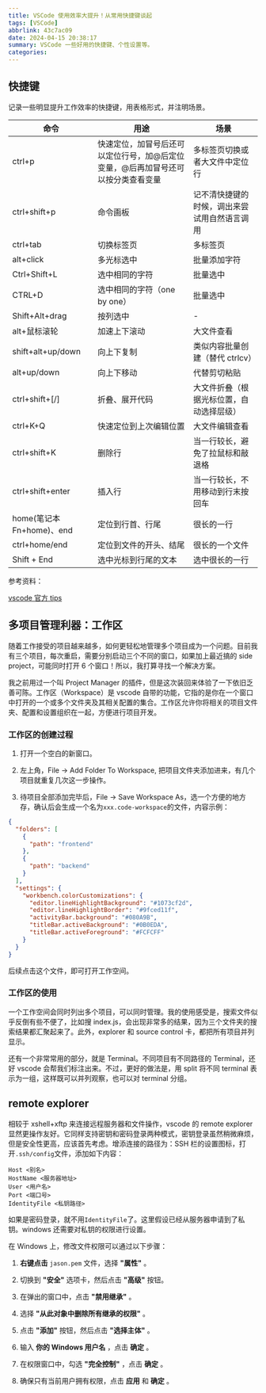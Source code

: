 ```yaml
---
title: VSCode 使用效率大提升！从常用快捷键谈起
tags: [VSCode]
abbrlink: 43c7ac09
date: 2024-04-15 20:38:17
summary: VSCode 一些好用的快捷键、个性设置等。
categories:
---
```


## 快捷键

记录一些明显提升工作效率的快捷键，用表格形式，并注明场景。

| 命令                      | 用途                                                                             | 场景                                         |
| ------------------------- | -------------------------------------------------------------------------------- | -------------------------------------------- |
| ctrl+p                    | 快速定位，加冒号后还可以定位行号，加@后定位变量，@后再加冒号还可以按分类查看变量 | 多标签页切换或者大文件中定位行               |
| ctrl+shift+p              | 命令画板                                                                         | 记不清快捷键的时候，调出来尝试用自然语言调用 |
| ctrl+tab                  | 切换标签页                                                                       | 多标签页                                     |
| alt+click                 | 多光标选中                                                                       | 批量添加字符                                 |
| Ctrl+Shift+L              | 选中相同的字符                                                                   | 批量选中                                     |
| CTRL+D                    | 选中相同的字符（one by one）                                                     | 批量选中                                     |
| Shift+Alt+drag            | 按列选中                                                                         | -                                            |
| alt+鼠标滚轮              | 加速上下滚动                                                                     | 大文件查看                                   |
| shift+alt+up/down         | 向上下复制                                                                       | 类似内容批量创建（替代 ctrlcv）              |
| alt+up/down               | 向上下移动                                                                       | 代替剪切粘贴                                 |
| ctrl+shift+[/]            | 折叠、展开代码                                                                   | 大文件折叠（根据光标位置，自动选择层级）     |
| ctrl+K+Q                  | 快速定位到上次编辑位置                                                           | 大文件编辑查看                               |
| ctrl+shift+K              | 删除行                                                                           | 当一行较长，避免了拉鼠标和敲退格             |
| ctrl+shift+enter          | 插入行                                                                           | 当一行较长，不用移动到行末按回车             |
| home(笔记本 Fn+home)、end | 定位到行首、行尾                                                                 | 很长的一行                                   |
| ctrl+home/end             | 定位到文件的开头、结尾                                                           | 很长的一个文件                               |
| Shift + End               | 选中光标到行尾的文本                                                             | 选中很长的一行                               |

参考资料：

[vscode 官方 tips](https://code.visualstudio.com/docs/getstarted/tips-and-tricks)

## 多项目管理利器：工作区

随着工作接受的项目越来越多，如何更轻松地管理多个项目成为一个问题。目前我有三个项目，每次重启，需要分别启动三个不同的窗口，如果加上最近搞的 side project，可能同时打开 6 个窗口！所以，我打算寻找一个解决方案。

我之前用过一个叫 Project Manager 的插件，但是这次装回来体验了一下依旧乏善可陈。工作区（Workspace）是 vscode 自带的功能，它指的是你在一个窗口中打开的一个或多个文件夹及其相关配置的集合。工作区允许你将相关的项目文件夹、配置和设置组织在一起，方便进行项目开发。

### 工作区的创建过程

1. 打开一个空白的新窗口。

2. 左上角，File -> Add Folder To Workspace, 把项目文件夹添加进来，有几个项目就重复几次这一步操作。

3. 待项目全部添加完毕后，File -> Save Workspace As，选一个方便的地方存，确认后会生成一个名为`xxx.code-workspace`的文件，内容示例：

```json
{
  "folders": [
    {
      "path": "frontend"
    },
    {
      "path": "backend"
    }
  ],
  "settings": {
    "workbench.colorCustomizations": {
      "editor.lineHighlightBackground": "#1073cf2d",
      "editor.lineHighlightBorder": "#9fced11f",
      "activityBar.background": "#080A9B",
      "titleBar.activeBackground": "#0B0EDA",
      "titleBar.activeForeground": "#FCFCFF"
    }
  }
}
```

后续点击这个文件，即可打开工作空间。

### 工作区的使用

一个工作空间会同时列出多个项目，可以同时管理。我的使用感受是，搜索文件似乎反倒有些不便了，比如搜 index.js，会出现非常多的结果，因为三个文件夹的搜索结果都汇聚起来了。此外，explorer 和 source control 卡，都把所有项目并列显示。

还有一个非常常用的部分，就是 Terminal。不同项目有不同路径的 Terminal，还好 vscode 会帮我们标注出来。不过，更好的做法是，用 split 将不同 terminal 表示为一组，这样既可以并列观察，也可以对 terminal 分组。

## remote explorer

相较于 xshell+xftp 来连接远程服务器和文件操作，vscode 的 remote explorer 显然更操作友好。它同样支持密钥和密码登录两种模式，密钥登录虽然稍微麻烦，但是安全性更高，应该首先考虑。增添连接的路径为：SSH 栏的设置图标，打开`.ssh/config`文件，添加如下内容：

```config
Host <别名>
HostName <服务器地址>
User <用户名>
Port <端口号>
IdentityFile <私钥路径>
```

如果是密码登录，就不用`IdentityFile`了。这里假设已经从服务器申请到了私钥。windows 还需要对私钥的权限进行设置。

在 Windows 上，修改文件权限可以通过以下步骤：

1. **右键点击** `jason.pem` 文件，选择 **"属性"** 。

2. 切换到 **"安全"** 选项卡，然后点击 **"高级"** 按钮。

3. 在弹出的窗口中，点击 **"禁用继承"** 。

4. 选择 **"从此对象中删除所有继承的权限"** 。

5. 点击 **"添加"** 按钮，然后点击 **"选择主体"** 。

6. 输入 **你的 Windows 用户名** ，点击 **确定** 。

7. 在权限窗口中，勾选 **"完全控制"** ，点击 **确定** 。

8. 确保只有当前用户拥有权限，点击 **应用** 和 **确定** 。

